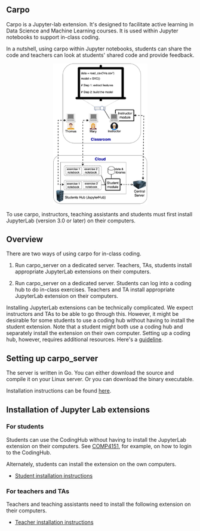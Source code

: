 ## Carpo
Carpo is a Jupyter-lab extension. It's designed to facilitate active learning in Data Science and Machine Learning courses. It is used within Jupyter notebooks to support in-class coding. 

In a nutshell, using carpo within Jupyter notebooks, students can share the code and teachers can look at students' shared code and provide feedback.

<p style="text-align:center;"><img src="./architecture.png" width="50%"/></p>

To use carpo, instructors, teaching assistants and students must first install JupyterLab (version 3.0 or later) on their computers.

## Overview 
There are two ways of using carpo for in-class coding.

1. Run carpo_server on a dedicated server. Teachers, TAs, students install appropriate JupyterLab extensions on their computers.

2. Run carpo_server on a dedicated server. Students can log into a coding hub to do in-class exercises. Teachers and TA install appropriate JupyterLab extension on their computers.

Installing JupyterLab extensions can be technically complicated.  We expect instructors and TAs to be able to go through this. However, it might be desirable for some students to use a coding hub without having to install the student extension.  Note that a student might both use a coding hub and separately install the extension on their own computer.  Setting up a coding hub, however, requires additional resources. Here's a [guideline](CodingHub/README.md).

## Setting up carpo_server

The server is written in Go.  You can either download the source and compile it on your Linux 
server.  Or you can download the binary executable.

Installation instructions can be found [here](carpo_server).

## Installation of Jupyter Lab extensions

### For students
Students can use the CodingHub without having to install the JupyterLab extension on their computers.  See [COMP4151](CodingHub/COMP4151.md), for example, on how to login to the CodingHub.

Alternately, students can install the extension on the own computers.
* [Student installation instructions](carpo_student/INSTALL.md)

### For teachers and TAs
Teachers and teaching assistants need to install the following extension on their computers.
* [Teacher installation instructions](carpo_teacher/README.md)
